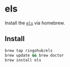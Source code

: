 # els

Install the [`els`](https://github.com/ringohub/els) via homebrew.

## Install

```bash
brew tap ringohub/els
brew update && brew doctor
brew install els
```

